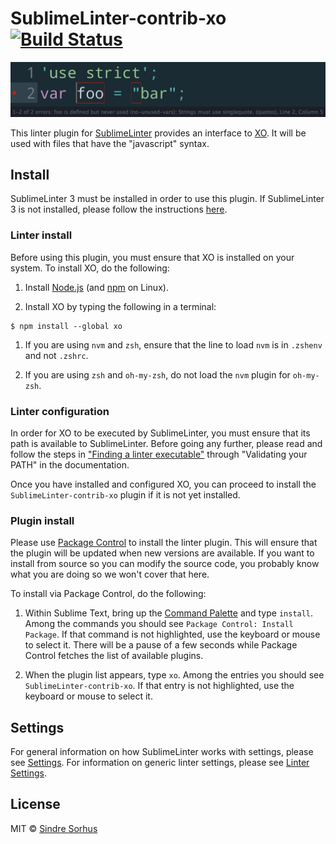 # SublimeLinter-contrib-xo [![Build Status](https://travis-ci.org/sindresorhus/SublimeLinter-contrib-xo.svg?branch=master)](https://travis-ci.org/sindresorhus/SublimeLinter-contrib-xo)

![](screenshot.png)

This linter plugin for [SublimeLinter][docs] provides an interface to [XO](https://github.com/sindresorhus/xo). It will be used with files that have the "javascript" syntax.


## Install

SublimeLinter 3 must be installed in order to use this plugin. If SublimeLinter 3 is not installed, please follow the instructions [here][installation].

### Linter install

Before using this plugin, you must ensure that XO is installed on your system. To install XO, do the following:

1. Install [Node.js](http://nodejs.org) (and [npm](https://github.com/joyent/node/wiki/Installing-Node.js-via-package-manager) on Linux).

1. Install XO by typing the following in a terminal:

```
$ npm install --global xo
```

1. If you are using `nvm` and `zsh`, ensure that the line to load `nvm` is in `.zshenv` and not `.zshrc`.

1. If you are using `zsh` and `oh-my-zsh`, do not load the `nvm` plugin for `oh-my-zsh`.

### Linter configuration

In order for XO to be executed by SublimeLinter, you must ensure that its path is available to SublimeLinter. Before going any further, please read and follow the steps in ["Finding a linter executable"](http://sublimelinter.readthedocs.org/en/latest/troubleshooting.html#finding-a-linter-executable) through "Validating your PATH" in the documentation.

Once you have installed and configured XO, you can proceed to install the `SublimeLinter-contrib-xo` plugin if it is not yet installed.

### Plugin install

Please use [Package Control][pc] to install the linter plugin. This will ensure that the plugin will be updated when new versions are available. If you want to install from source so you can modify the source code, you probably know what you are doing so we won't cover that here.

To install via Package Control, do the following:

1. Within Sublime Text, bring up the [Command Palette][cmd] and type `install`. Among the commands you should see `Package Control: Install Package`. If that command is not highlighted, use the keyboard or mouse to select it. There will be a pause of a few seconds while Package Control fetches the list of available plugins.

1. When the plugin list appears, type `xo`. Among the entries you should see `SublimeLinter-contrib-xo`. If that entry is not highlighted, use the keyboard or mouse to select it.

## Settings

For general information on how SublimeLinter works with settings, please see [Settings][settings]. For information on generic linter settings, please see [Linter Settings][linter-settings].


## License

MIT © [Sindre Sorhus](http://sindresorhus.com)


[docs]: http://sublimelinter.readthedocs.org
[installation]: http://sublimelinter.readthedocs.org/en/latest/installation.html
[locating-executables]: http://sublimelinter.readthedocs.org/en/latest/usage.html#how-linter-executables-are-located
[pc]: https://sublime.wbond.net/installation
[cmd]: http://docs.sublimetext.info/en/sublime-text-3/extensibility/command_palette.html
[settings]: http://sublimelinter.readthedocs.org/en/latest/settings.html
[linter-settings]: http://sublimelinter.readthedocs.org/en/latest/linter_settings.html
[inline-settings]: http://sublimelinter.readthedocs.org/en/latest/settings.html#inline-settings
